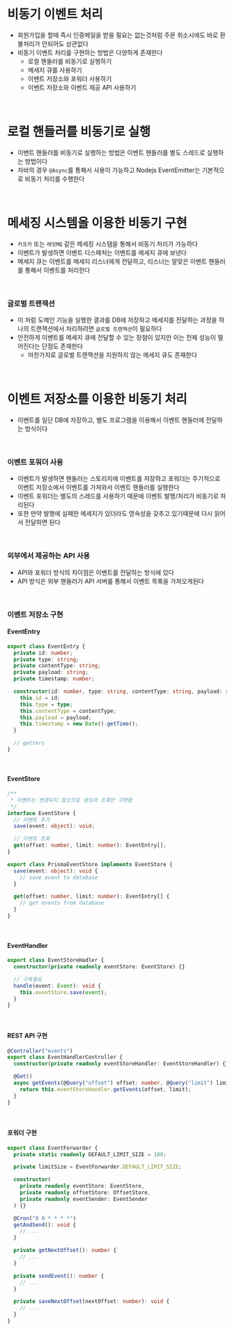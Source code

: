 # 비동기 이벤트 처리

- 회원가입을 할때 즉시 인증메일을 받을 필요는 없는것처럼 주문 취소시에도 바로 환불처리가 안되어도 상관없다
- 비동기 이벤트 처리를 구현하는 방법은 다양하게 존재한다
  - 로컬 핸들러를 비동기로 실행하기
  - 메세지 큐를 사용하기
  - 이벤트 저장소와 포워더 사용하기
  - 이벤트 저장소와 이벤트 제공 API 사용하기

<br>

# 로컬 핸들러를 비동기로 실행

- 이벤트 핸들러를 비동기로 실행하는 방법은 이벤트 핸들러를 별도 스레드로 실행하는 방법이다
- 자바의 경우 `@Async`를 통해서 사용이 가능하고 Nodejs EventEmitter는 기본적으로 비동기 처리를 수행한다

<br>

# 메세징 시스템을 이용한 비동기 구현

- `카프카` 또는 `레빗MQ` 같은 메세징 시스템을 통해서 비동기 처리가 가능하다
- 이벤트가 발생하면 이벤트 디스패처는 이벤트를 메세지 큐에 보낸다
- 메세지 큐는 이벤트를 메세지 리스너에게 전달하고, 리스너는 알맞은 이벤트 핸들러를 통해서 이벤트를 처리한다

<br>

### 글로벌 트랜잭션

- 이 처럼 도메인 기능을 실행한 결과를 DB에 저장하고 메세지를 전달하는 과정을 하나의 트랜잭션에서 처리하려면 `글로벌 트랜잭션`이 필요하다
- 안전하게 이벤트를 메세지 큐에 전달할 수 있는 장점이 있지만 이는 전체 성능이 떨어진다는 단점도 존재한다
  - 마찬가지로 글로벌 트랜잭션을 지원하지 않는 메세지 큐도 존재한다

<br>

# 이벤트 저장소를 이용한 비동기 처리

- 이벤트를 일단 DB에 저장하고, 별도 프로그램을 이용해서 이벤트 핸들러에 전달하는 방식이다

<br>

### 이벤트 포워더 사용

- 이벤트가 발생하면 핸들러는 스토리지에 이벤트를 저장하고 포워더는 주기적으로 이벤트 저장소에서 이벤트를 가져와서 이벤트 핸들러를 실행한다
- 이벤트 포워더는 별도의 스레드를 사용하기 때문에 이벤트 발행/처리가 비동기로 처리된다
- 또한 만약 발행에 실패한 메세지가 있더라도 영속성을 갖추고 있기때문에 다시 읽어서 전달하면 된다

<br>

### 외부에서 제공하는 API 사용

- API와 포워더 방식의 차이점은 이벤트를 전달하는 방식에 있다
- API 방식은 외부 핸들러가 API 서버를 통해서 이벤트 목록을 가져오게된다

<br>

### 이벤트 저장소 구현

#### EventEntry

```ts
export class EventEntry {
  private id: number;
  private type: string;
  private contentType: string;
  private payload: string;
  private timestamp: number;

  constructor(id: number, type: string, contentType: string, payload: string) {
    this.id = id;
    this.type = type;
    this.contentType = contentType;
    this.payload = payload;
    this.timestamp = new Date().getTime();
  }

  // getters
}
```

<br>

#### EventStore

```ts
/**
 * 이벤트는 변경되지 않으므로 생성과 조회만 구현함
 */
interface EventStore {
  // 이벤트 추가
  save(event: object): void;

  // 이벤트 조회
  get(offset: number, limit: number): EventEntry[];
}

export class PrismaEventStore implements EventStore {
  save(event: object): void {
    // save event to database
  }

  get(offset: number, limit: number): EventEntry[] {
    // get events from database
  }
}
```

<br>

#### EventHandler

```ts
export class EventStoreHadler {
  constructor(private readonly eventStore: EventStore) {}

  // 구독필요
  handle(event: Event): void {
    this.eventStore.save(event);
  }
}
```

<br>

#### REST API 구현

```ts
@Controller("events")
export class EventHandlerController {
  constructor(private readonly eventStoreHandler: EventStoreHandler) {}

  @Get()
  async getEvents(@Query("offset") offset: number, @Query("limit") limit: number): Promise<Event[]> {
    return this.eventStoreHandler.getEvents(offset, limit);
  }
}
```

<br>

#### 포워더 구현

```ts
export class EventForwarder {
  private static readonly DEFAULT_LIMIT_SIZE = 100;

  private limitSize = EventForwarder.DEFAULT_LIMIT_SIZE;

  constructor(
    private readonly eventStore: EventStore,
    private readonly offsetStore: OffsetStore,
    private readonly eventSender: EventSender
  ) {}

  @Cron("0 0 * * * *")
  getAndSend(): void {
    // ...
  }

  private getNextOffset(): number {
    // ...
  }

  private sendEvent(): number {
    // ...
  }

  private saveNextOffset(nextOffset: number): void {
    // ...
  }
}
```
